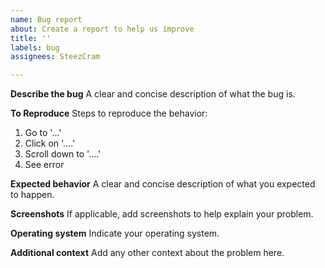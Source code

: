 ```yaml
---
name: Bug report
about: Create a report to help us improve
title: ''
labels: bug
assignees: SteezCram

---
```


**Describe the bug**
A clear and concise description of what the bug is.

**To Reproduce**
Steps to reproduce the behavior:
1. Go to '...'
2. Click on '....'
3. Scroll down to '....'
4. See error

**Expected behavior**
A clear and concise description of what you expected to happen.

**Screenshots**
If applicable, add screenshots to help explain your problem.

**Operating system**
Indicate your operating system.

**Additional context**
Add any other context about the problem here.
